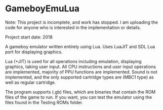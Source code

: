 # GameboyEmuLua

Note: This project is incomplete, and work has stopped. I am uploading the code for anyone who is interested in the implementation or details.

Project start date: 2018

A gameboy emulator written entirely using Lua. Uses LuaJIT and SDL Lua port for displaying graphics.

Lua (+JIT) is used for all operations including emulation, displaying graphics, taking user input.
All CPU instructions and user input operations are implemented, majority of PPU functions are implemented. Sound is not implemented, and the only supported cartridge types are (MBC1 type) as well as regular cartridge.

The program supports (.gb) files, which are binaries that contain the ROM files of the game to run. If you want, you can test the emulator using the files found in the Testing ROMs folder.